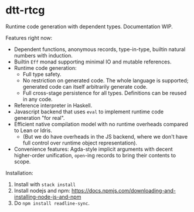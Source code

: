 # dtt-rtcg

Runtime code generation with dependent types. Documentation WIP.

Features right now:

- Dependent functions, anonymous records, type-in-type, builtin natural numbers with induction.
- Builtin `Eff` monad supporting minimal IO and mutable references.
- Runtime code generation:
  - Full type safety.
  - No restriction on generated code. The whole language is supported; generated code can itself arbitrarily generate code.
  - Full cross-stage persistence for all types. Definitions can be reused in any code.
- Reference interpreter in Haskell.
- Javascript backend that uses `eval` to implement runtime code generation "for real".
- Efficient native compilation model with no runtime overheads compared to Lean or Idris.
  - (But we do have overheads in the JS backend, where we don't have full control over runtime object representation).
- Convenience features: Agda-style implicit arguments with decent higher-order unification, `open`-ing records to bring their contents to scope.

Installation:

1. Install with `stack install`
2. Install nodejs and npm: https://docs.npmjs.com/downloading-and-installing-node-js-and-npm
3. Do `npm install readline-sync`.  
